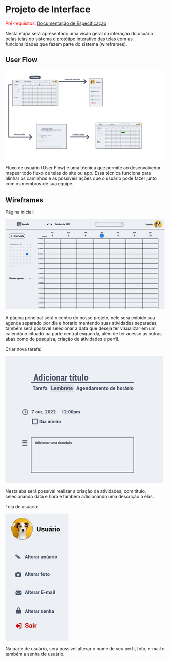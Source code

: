 
# Projeto de Interface

<span style="color:red">Pré-requisitos: <a href="2-Especificação do Projeto.md"> Documentação de Especificação</a></span>

Nesta etapa será apresentado uma visão geral da interação do usuário pelas telas do sistema e protótipo interativo das telas com as funcionalidades que fazem parte do sistema (wireframes).


## User Flow

![userflow](img/userflow.png)

Fluxo de usuário (User Flow) é uma técnica que permite ao desenvolvedor mapear todo fluxo de telas do site ou app. Essa técnica funciona para alinhar os caminhos e as possíveis ações que o usuário pode fazer junto com os membros de sua equipe.

## Wireframes

Página inicial:

![páginainicial](img/paginainicial.png)

A página principal será o centro do nosso projeto, nele será exibido sua agenda separado por dia e horário mantendo suas atividades separadas, também será possível selecionar a data que deseja ter visualizar em um calendário cituado na parte central esquerda, além de ter acesso as outras abas como de pesquisa, criação de atividades e perfil.

Criar nova tarefa:

![novatarefa](img/novatarefa.png)

Nesta aba será possível realizar a criação da atividades, com titulo, selecionando data e hora e também adicionando uma descrição a elas.

Tela de usúario:

![teladeusuario](img/usuario.png)

Na parte de usuário, será possível alterar o nome de seu perfi, foto, e-mail e também a senha de usuário.
